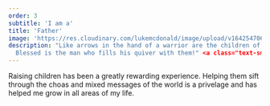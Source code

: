 ```yaml
---
order: 3
subtitle: 'I am a'
title: 'Father'
image: 'https://res.cloudinary.com/lukemcdonald/image/upload/v1642547067/lukemcdonald-com/luke-kids_x2fogk.jpg'
description: "Like arrows in the hand of a warrior are the children of one's youth.
  Blessed is the man who fills his quiver with them!" <a class="text-sm font-semibold tracking-wide uppercase text-primary-800" href="https://www.esv.org/Psalm+127/">Psalm 127:4-5</a>
---
```


Raising children has been a greatly rewarding experience. Helping them sift through the choas and mixed messages of the world is a privelage and has helped me grow in all areas of my life.
